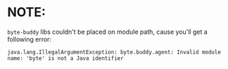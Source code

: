 # NOTE:
`byte-buddy` libs couldn't be placed on module path, cause you'll get a following error:

`java.lang.IllegalArgumentException: byte.buddy.agent: Invalid module name: 'byte' is not a Java identifier`
